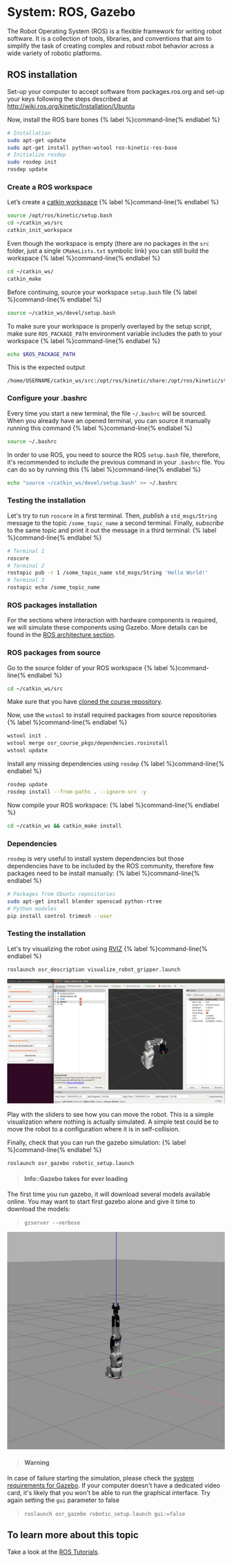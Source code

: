 # System: ROS, Gazebo

The Robot Operating System (ROS) is a flexible framework for writing robot
software. It is a collection of tools, libraries, and conventions that aim to
simplify the task of creating complex and robust robot behavior across a wide
variety of robotic platforms.

## ROS installation

Set-up your computer to accept software from packages.ros.org and set-up your
keys following the steps described at http://wiki.ros.org/kinetic/Installation/Ubuntu

Now, install the ROS bare bones
{% label %}command-line{% endlabel %}
```bash
# Installation
sudo apt-get update
sudo apt-get install python-wstool ros-kinetic-ros-base
# Initialize rosdep
sudo rosdep init
rosdep update
```

### Create a ROS workspace

Let’s create a [catkin workspace](http://wiki.ros.org/catkin/workspaces)
{% label %}command-line{% endlabel %}
```bash
source /opt/ros/kinetic/setup.bash
cd ~/catkin_ws/src
catkin_init_workspace
```

Even though the workspace is empty (there are no packages in the `src` folder,
just a single `CMakeLists.txt` symbolic link) you can still build the workspace
{% label %}command-line{% endlabel %}
```bash
cd ~/catkin_ws/
catkin_make
```

Before continuing, source your workspace `setup.bash` file
{% label %}command-line{% endlabel %}
```bash
source ~/catkin_ws/devel/setup.bash
```

To make sure your workspace is properly overlayed by the setup script, make
sure `ROS_PACKAGE_PATH` environment variable includes the path to your
workspace
{% label %}command-line{% endlabel %}
```bash
echo $ROS_PACKAGE_PATH
```

This is the expected output
```
/home/USERNAME/catkin_ws/src:/opt/ros/kinetic/share:/opt/ros/kinetic/stacks
```

### Configure your .bashrc

Every time you start a new terminal, the file `~/.bashrc` will be sourced. When
you already have an opened terminal, you can source it manually running this
command
{% label %}command-line{% endlabel %}
```bash
source ~/.bashrc
```

In order to use ROS, you need to source the ROS `setup.bash` file, therefore,
it's recommended to include the previous command in your `.bashrc` file.
You can do so by running this
{% label %}command-line{% endlabel %}
```bash
echo "source ~/catkin_ws/devel/setup.bash" >> ~/.bashrc
```

### Testing the installation

Let's try to run `roscore` in a first terminal. Then, *publish* a `std_msgs/String`
message to the topic `/some_topic_name` a second terminal. Finally, *subscribe*
to the same topic and print it out the message in a third terminal:
{% label %}command-line{% endlabel %}
```bash
# Terminal 1
roscore
# Terminal 2
rostopic pub -r 1 /some_topic_name std_msgs/String 'Hello World!'
# Terminal 3
rostopic echo /some_topic_name
```

### ROS packages installation
For the sections where interaction with hardware components is required,
we will simulate these components using Gazebo. More details can be found in
the [ROS architecture section](../system/architecture.md).

### ROS packages from source

Go to the source folder of your ROS workspace
{% label %}command-line{% endlabel %}
```bash
cd ~/catkin_ws/src
```

Make sure that you have [cloned the course repository](../installation/basic_tools.md#git).

Now, use the `wstool` to install required packages from source repositories
{% label %}command-line{% endlabel %}
```bash
wstool init .
wstool merge osr_course_pkgs/dependencies.rosinstall
wstool update
```

Install any missing dependencies using `rosdep`
{% label %}command-line{% endlabel %}
```bash
rosdep update
rosdep install --from-paths . --ignore-src -y
```

Now compile your ROS workspace:
{% label %}command-line{% endlabel %}
```bash
cd ~/catkin_ws && catkin_make install
```

### Dependencies

`rosdep` is very useful to install system dependencies but those dependencies
have to be included by the ROS community, therefore few packages need to be
install manually:
{% label %}command-line{% endlabel %}
```bash
# Packages from Ubuntu repositories
sudo apt-get install blender openscad python-rtree
# Python modules
pip install control trimesh --user
```

### Testing the installation

Let's try visualizing the robot using [RVIZ](wiki.ros.org/rviz)
{% label %}command-line{% endlabel %}
```bash
roslaunch osr_description visualize_robot_gripper.launch
```

![Robot visualization in RVIZ.](../assets/installation/denso_in_rviz.png)

Play with the sliders to see how you can move the robot. This is a simple
visualization where nothing is actually simulated. A simple test could be to
move the robot to a configuration where it is in self-collision.

Finally, check that you can run the gazebo simulation:
{% label %}command-line{% endlabel %}
```bash
roslaunch osr_gazebo robotic_setup.launch
```
> #### Info::Gazebo takes for ever loading
The first time you run gazebo, it will download several models
available online. You may want to start first gazebo alone and give it time to
download the models:
>
> `gzserver --verbose`

![Robot simulation in Gazebo.](../assets/installation/denso_in_gazebo.jpg)

> #### Warning
In case of failure starting the simulation, please check the
[system requirements for Gazebo](http://gazebosim.org/tutorials?tut=guided_b1&cat=#Systemrequirements).
If your computer doesn't have a dedicated video card, it's likely that you
won't be able to run the graphical interface. Try again setting the `gui`
parameter to false
>
> `roslaunch osr_gazebo robotic_setup.launch gui:=false`

## To learn more about this topic

Take a look at the [ROS Tutorials](http://wiki.ros.org/ROS/Tutorials).
